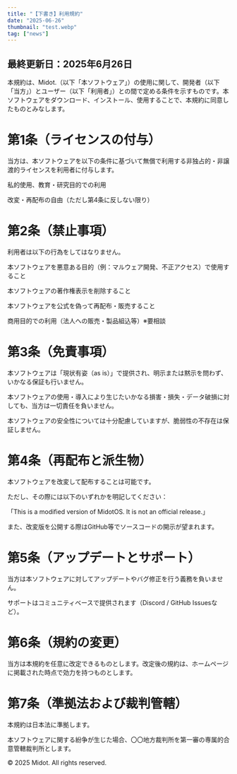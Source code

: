 ```yaml
---
title: "【下書き】利用規約"
date: "2025-06-26"
thumbnail: "test.webp"
tag: ["news"]
---
```


## 最終更新日：2025年6月26日

本規約は、Midot.（以下「本ソフトウェア」）の使用に関して、開発者（以下「当方」）とユーザー（以下「利用者」）との間で定める条件を示すものです。本ソフトウェアをダウンロード、インストール、使用することで、本規約に同意したものとみなします。

# 第1条（ライセンスの付与）
当方は、本ソフトウェアを以下の条件に基づいて無償で利用する非独占的・非譲渡的ライセンスを利用者に付与します。

私的使用、教育・研究目的での利用

改変・再配布の自由（ただし第4条に反しない限り）

# 第2条（禁止事項）
利用者は以下の行為をしてはなりません。

本ソフトウェアを悪意ある目的（例：マルウェア開発、不正アクセス）で使用すること

本ソフトウェアの著作権表示を削除すること

本ソフトウェアを公式を偽って再配布・販売すること

商用目的での利用（法人への販売・製品組込等）※要相談

# 第3条（免責事項）
本ソフトウェアは「現状有姿（as is）」で提供され、明示または黙示を問わず、いかなる保証も行いません。

本ソフトウェアの使用・導入により生じたいかなる損害・損失・データ破損に対しても、当方は一切責任を負いません。

本ソフトウェアの安全性については十分配慮していますが、脆弱性の不存在は保証しません。

# 第4条（再配布と派生物）
本ソフトウェアを改変して配布することは可能です。

ただし、その際には以下のいずれかを明記してください：

「This is a modified version of MidotOS. It is not an official release.」

また、改変版を公開する際はGitHub等でソースコードの開示が望まれます。

# 第5条（アップデートとサポート）
当方は本ソフトウェアに対してアップデートやバグ修正を行う義務を負いません。

サポートはコミュニティベースで提供されます（Discord / GitHub Issuesなど）。

# 第6条（規約の変更）
当方は本規約を任意に改定できるものとします。改定後の規約は、ホームページに掲載された時点で効力を持つものとします。

# 第7条（準拠法および裁判管轄）
本規約は日本法に準拠します。

本ソフトウェアに関する紛争が生じた場合、〇〇地方裁判所を第一審の専属的合意管轄裁判所とします。

© 2025 Midot. All rights reserved.